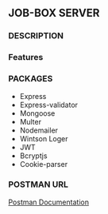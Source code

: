 ## JOB-BOX SERVER

### DESCRIPTION

### Features

### PACKAGES

- Express
- Express-validator
- Mongoose
- Multer
- Nodemailer
- Wintson Loger
- JWT
- Bcryptjs
- Cookie-parser

### POSTMAN URL

[Postman Documentation]()
